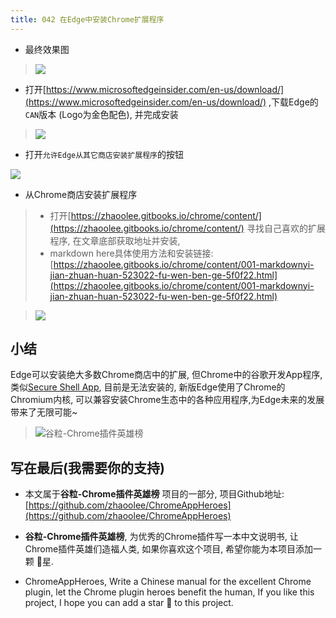 ```yaml
---
title: 042 在Edge中安装Chrome扩展程序
---
```


- 最终效果图
> ![](https://v2fy.com/asset/042_edge/301dc549a1104c34b520bbda8e9376dc.png)

- 打开[https://www.microsoftedgeinsider.com/en-us/download/](https://www.microsoftedgeinsider.com/en-us/download/) ,下载Edge的`CAN`版本 (Logo为金色配色), 并完成安装
> ![](https://v2fy.com/asset/042_edge/6fa3c284cfb445219c4b55b570a7dd0f.png)

- 打开`允许Edge从其它商店安装扩展程序`的按钮

![](https://v2fy.com/asset/042_edge/701d48b350e844e9bec17e828f80bcec.gif)

- 从Chrome商店安装扩展程序

> - 打开[https://zhaoolee.gitbooks.io/chrome/content/](https://zhaoolee.gitbooks.io/chrome/content/) 寻找自己喜欢的扩展程序, 在文章底部获取地址并安装,
> - markdown here具体使用方法和安装链接: [https://zhaoolee.gitbooks.io/chrome/content/001-markdownyi-jian-zhuan-huan-523022-fu-wen-ben-ge-5f0f22.html](https://zhaoolee.gitbooks.io/chrome/content/001-markdownyi-jian-zhuan-huan-523022-fu-wen-ben-ge-5f0f22.html)


> ![](https://v2fy.com/asset/042_edge/b19588eab9a2438c97761f45689ca447.gif)

## 小结

Edge可以安装绝大多数Chrome商店中的扩展, 但Chrome中的谷歌开发App程序, 类似[Secure Shell App](https://chrome.google.com/webstore/detail/secure-shell-app/pnhechapfaindjhompbnflcldabbghjo), 目前是无法安装的, 新版Edge使用了Chrome的Chromium内核, 可以兼容安装Chrome生态中的各种应用程序,为Edge未来的发展带来了无限可能~



> ![谷粒-Chrome插件英雄榜](https://v2fy.com/asset/042_edge/1b8e3f49df2b4ab4ac737a1684975cac.jpeg)


## 写在最后(我需要你的支持)

- 本文属于**谷粒-Chrome插件英雄榜** 项目的一部分, 项目Github地址: [https://github.com/zhaoolee/ChromeAppHeroes](https://github.com/zhaoolee/ChromeAppHeroes)

- **谷粒-Chrome插件英雄榜**, 为优秀的Chrome插件写一本中文说明书, 让Chrome插件英雄们造福人类, 如果你喜欢这个项目, 希望你能为本项目添加一颗 🌟星.

- ChromeAppHeroes, Write a Chinese manual for the excellent Chrome plugin, let the Chrome plugin heroes benefit the human, If you like this project, I hope you can add a star 🌟 to this project.
